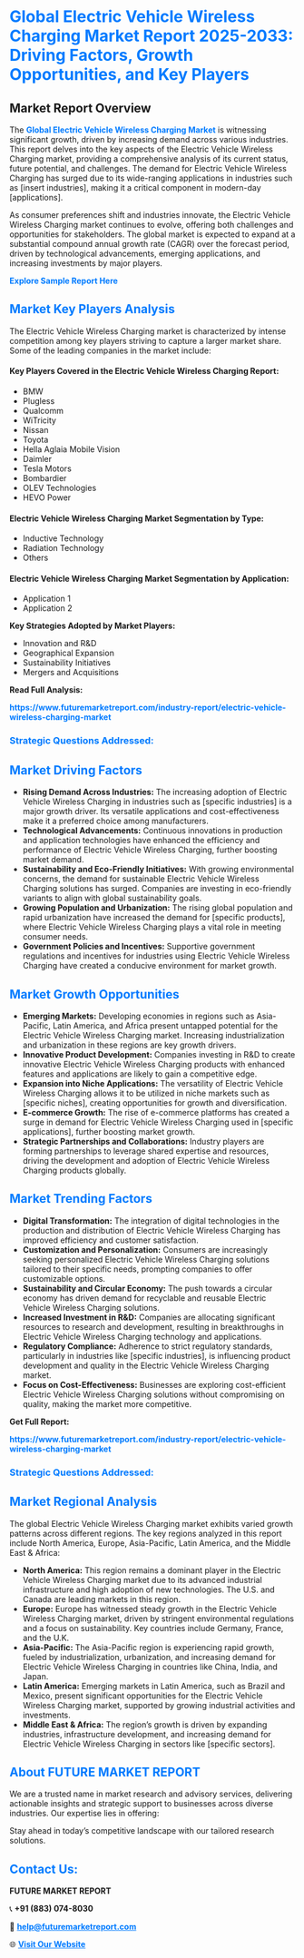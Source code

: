 <h1 style="color: #007BFF;">Global Electric Vehicle Wireless Charging Market Report 2025-2033: Driving Factors, Growth Opportunities, and Key Players</h1>

<section id="overview">
<h2>Market Report Overview</h2>
<p>The <a href="https://www.futuremarketreport.com/industry-report/electric-vehicle-wireless-charging-market" style="color: #007BFF; text-decoration: none;"><strong>Global Electric Vehicle Wireless Charging Market</strong></a> is witnessing significant growth, driven by increasing demand across various industries. This report delves into the key aspects of the Electric Vehicle Wireless Charging market, providing a comprehensive analysis of its current status, future potential, and challenges. The demand for Electric Vehicle Wireless Charging has surged due to its wide-ranging applications in industries such as [insert industries], making it a critical component in modern-day [applications].</p>
<p>As consumer preferences shift and industries innovate, the Electric Vehicle Wireless Charging market continues to evolve, offering both challenges and opportunities for stakeholders. The global market is expected to expand at a substantial compound annual growth rate (CAGR) over the forecast period, driven by technological advancements, emerging applications, and increasing investments by major players.</p>
</section>

<section id="overview">
<p><a href="https://www.futuremarketreport.com/request-sample/reportId=83914" style="color: #007BFF; text-decoration: none;"><strong>Explore Sample Report Here</strong></a></p>
</section>

<section id="key-players">
<h2 style="color: #007BFF;">Market Key Players Analysis</h2>
<p>The Electric Vehicle Wireless Charging market is characterized by intense competition among key players striving to capture a larger market share. Some of the leading companies in the market include:</p>
<h4>Key Players Covered in the Electric Vehicle Wireless Charging Report:</h4>
<ul><li>BMW</li><li>Plugless</li><li>Qualcomm</li><li>WiTricity</li><li>Nissan</li><li>Toyota</li><li>Hella Aglaia Mobile Vision</li><li>Daimler</li><li>Tesla Motors</li><li>Bombardier</li><li>OLEV Technologies</li><li>HEVO Power</li></ul>
<h4>Electric Vehicle Wireless Charging Market Segmentation by Type:</h4>
<ul><li>Inductive Technology</li><li>Radiation Technology</li><li>Others</li></ul>

<h4>Electric Vehicle Wireless Charging Market Segmentation by Application:</h4>
<ul><li>Application 1</li><li>Application 2</li></ul>
<p><strong>Key Strategies Adopted by Market Players:</strong></p>
<ul>
<li>Innovation and R&D</li>
<li>Geographical Expansion</li>
<li>Sustainability Initiatives</li>
<li>Mergers and Acquisitions</li>
</ul>
</section>

<section>
<p><strong>Read Full Analysis: </strong></p><a href="https://www.futuremarketreport.com/industry-report/electric-vehicle-wireless-charging-market" style="color: #007BFF; text-decoration: none;"><strong>https://www.futuremarketreport.com/industry-report/electric-vehicle-wireless-charging-market</strong></a>
<h3 style="color: #007BFF;">Strategic Questions Addressed:</h3>
</section>

<section id="driving-factors">
<h2 style="color: #007BFF;">Market Driving Factors</h2>
<ul>
<li><strong>Rising Demand Across Industries:</strong> The increasing adoption of Electric Vehicle Wireless Charging in industries such as [specific industries] is a major growth driver. Its versatile applications and cost-effectiveness make it a preferred choice among manufacturers.</li>
<li><strong>Technological Advancements:</strong> Continuous innovations in production and application technologies have enhanced the efficiency and performance of Electric Vehicle Wireless Charging, further boosting market demand.</li>
<li><strong>Sustainability and Eco-Friendly Initiatives:</strong> With growing environmental concerns, the demand for sustainable Electric Vehicle Wireless Charging solutions has surged. Companies are investing in eco-friendly variants to align with global sustainability goals.</li>
<li><strong>Growing Population and Urbanization:</strong> The rising global population and rapid urbanization have increased the demand for [specific products], where Electric Vehicle Wireless Charging plays a vital role in meeting consumer needs.</li>
<li><strong>Government Policies and Incentives:</strong> Supportive government regulations and incentives for industries using Electric Vehicle Wireless Charging have created a conducive environment for market growth.</li>
</ul>
</section>

<section id="growth-opportunities">
<h2 style="color: #007BFF;">Market Growth Opportunities</h2>
<ul>
<li><strong>Emerging Markets:</strong> Developing economies in regions such as Asia-Pacific, Latin America, and Africa present untapped potential for the Electric Vehicle Wireless Charging market. Increasing industrialization and urbanization in these regions are key growth drivers.</li>
<li><strong>Innovative Product Development:</strong> Companies investing in R&D to create innovative Electric Vehicle Wireless Charging products with enhanced features and applications are likely to gain a competitive edge.</li>
<li><strong>Expansion into Niche Applications:</strong> The versatility of Electric Vehicle Wireless Charging allows it to be utilized in niche markets such as [specific niches], creating opportunities for growth and diversification.</li>
<li><strong>E-commerce Growth:</strong> The rise of e-commerce platforms has created a surge in demand for Electric Vehicle Wireless Charging used in [specific applications], further boosting market growth.</li>
<li><strong>Strategic Partnerships and Collaborations:</strong> Industry players are forming partnerships to leverage shared expertise and resources, driving the development and adoption of Electric Vehicle Wireless Charging products globally.</li>
</ul>
</section>

<section id="trending-factors">
<h2 style="color: #007BFF;">Market Trending Factors</h2>
<ul>
<li><strong>Digital Transformation:</strong> The integration of digital technologies in the production and distribution of Electric Vehicle Wireless Charging has improved efficiency and customer satisfaction.</li>
<li><strong>Customization and Personalization:</strong> Consumers are increasingly seeking personalized Electric Vehicle Wireless Charging solutions tailored to their specific needs, prompting companies to offer customizable options.</li>
<li><strong>Sustainability and Circular Economy:</strong> The push towards a circular economy has driven demand for recyclable and reusable Electric Vehicle Wireless Charging solutions.</li>
<li><strong>Increased Investment in R&D:</strong> Companies are allocating significant resources to research and development, resulting in breakthroughs in Electric Vehicle Wireless Charging technology and applications.</li>
<li><strong>Regulatory Compliance:</strong> Adherence to strict regulatory standards, particularly in industries like [specific industries], is influencing product development and quality in the Electric Vehicle Wireless Charging market.</li>
<li><strong>Focus on Cost-Effectiveness:</strong> Businesses are exploring cost-efficient Electric Vehicle Wireless Charging solutions without compromising on quality, making the market more competitive.</li>
</ul>
</section>

<section>
<p><strong>Get Full Report: </strong></p><a href="https://www.futuremarketreport.com/industry-report/electric-vehicle-wireless-charging-market" style="color: #007BFF; text-decoration: none;"><strong>https://www.futuremarketreport.com/industry-report/electric-vehicle-wireless-charging-market</strong></a>
<h3 style="color: #007BFF;">Strategic Questions Addressed:</h3>
</section>


<section id="regional-analysis">
<h2 style="color: #007BFF;">Market Regional Analysis</h2>
<p>The global Electric Vehicle Wireless Charging market exhibits varied growth patterns across different regions. The key regions analyzed in this report include North America, Europe, Asia-Pacific, Latin America, and the Middle East & Africa:</p>
<ul>
<li><strong>North America:</strong> This region remains a dominant player in the Electric Vehicle Wireless Charging market due to its advanced industrial infrastructure and high adoption of new technologies. The U.S. and Canada are leading markets in this region.</li>
<li><strong>Europe:</strong> Europe has witnessed steady growth in the Electric Vehicle Wireless Charging market, driven by stringent environmental regulations and a focus on sustainability. Key countries include Germany, France, and the U.K.</li>
<li><strong>Asia-Pacific:</strong> The Asia-Pacific region is experiencing rapid growth, fueled by industrialization, urbanization, and increasing demand for Electric Vehicle Wireless Charging in countries like China, India, and Japan.</li>
<li><strong>Latin America:</strong> Emerging markets in Latin America, such as Brazil and Mexico, present significant opportunities for the Electric Vehicle Wireless Charging market, supported by growing industrial activities and investments.</li>
<li><strong>Middle East & Africa:</strong> The region’s growth is driven by expanding industries, infrastructure development, and increasing demand for Electric Vehicle Wireless Charging in sectors like [specific sectors].</li>
</ul>
</section>

<footer>
<h2 style="color: #007BFF;">About FUTURE MARKET REPORT</h2>
<p>We are a trusted name in market research and advisory services, delivering actionable insights and strategic support to businesses across diverse industries. Our expertise lies in offering:</p>

<p>Stay ahead in today’s competitive landscape with our tailored research solutions.</p>

<h2 style="color: #007BFF;">Contact Us:</h2>
<p><strong>FUTURE MARKET REPORT</strong></p>
<p>📞 <strong>+91 (883) 074-8030</strong></p>
<p>📧 <strong><a href="mailto:help@futuremarketreport.com" style="color: #007BFF;">help@futuremarketreport.com</a></strong></p>
<p>🌐 <strong><a href="https://www.futuremarketreport.com/" style="color: #007BFF;">Visit Our Website</a></strong></p>
</footer>